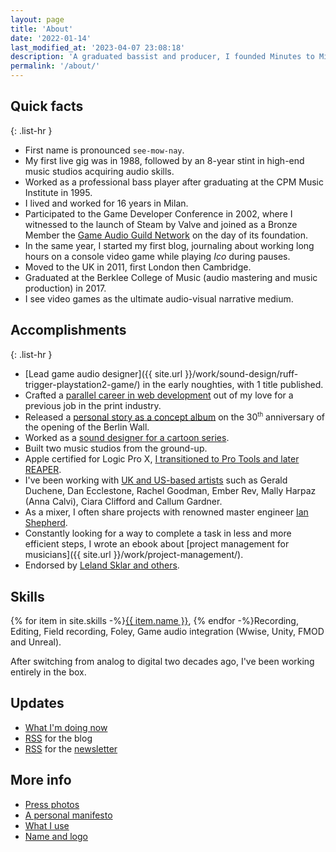 ```yaml
---
layout: page
title: 'About'
date: '2022-01-14'
last_modified_at: '2023-04-07 23:08:18'
description: 'A graduated bassist and producer, I founded Minutes to Midnight to release my music and provide services such as sound design, game audio, bass tracks and production.'
permalink: '/about/'
---
```

## Quick facts

{: .list-hr }
- First name is pronounced `see-mow-nay`.
- My first live gig was in 1988, followed by an 8-year stint in high-end music studios acquiring audio skills.
- Worked as a professional bass player after graduating at the CPM Music Institute in 1995.
- I lived and worked for 16 years in Milan.
- Participated to the Game Developer Conference in 2002, where I witnessed to the launch of Steam by Valve and joined as a Bronze Member the [Game Audio Guild Network](/work/sound-design/ruff-trigger-playstation2-game/#game-developer-conference-and-gang) on the day of its foundation.
- In the same year, I started my first blog, journaling about working long hours on a console video game while playing *Ico* during pauses.
- Moved to the UK in 2011, first London then Cambridge.
- Graduated at the Berklee College of Music (audio mastering and music production) in 2017.
- I see video games as the ultimate audio-visual narrative medium.

## Accomplishments

{: .list-hr }
- [Lead game audio designer]({{ site.url }}/work/sound-design/ruff-trigger-playstation2-game/) in the early noughties, with 1 title published.
- Crafted a [parallel career in web development](https://simonesilvestroni.com) out of my love for a previous job in the print industry.
- Released a [personal story as a concept album](/work/music/after-1989/) on the 30<sup><small>th</small></sup> anniversary of the opening of the Berlin Wall.
- Worked as a [sound designer for a cartoon series](/work/sound-design/car-city-cartoon/).
- Built two music studios from the ground-up.
- Apple certified for Logic Pro X, [I transitioned to Pro Tools and later REAPER](/blog/daw-from-logic-to-pro-tools-to-reaper-part-1/).
- I've been working with [UK and US-based artists](/work/music-production/) such as Gerald Duchene, Dan Ecclestone, Rachel Goodman, Ember Rev, Mally Harpaz (Anna Calvi), Ciara Clifford and Callum Gardner.
- As a mixer, I often share projects with renowned master engineer [Ian Shepherd](https://productionadvice.co.uk/about/).
- Constantly looking for a way to complete a task in less and more efficient steps, I wrote an ebook about [project management for musicians]({{ site.url }}/work/project-management/).
- Endorsed by [Leland Sklar and others](/work/endorsements/).

<div class="notice">
  <h2>Skills</h2>
  <p>{% for item in site.skills -%}<a href="{{ item.url }}">{{ item.name }}</a>, {% endfor -%}Recording, Editing, Field recording, Foley, Game audio integration (Wwise, Unity, FMOD and Unreal).</p>
  <p>After switching from analog to digital two decades ago, I've been working entirely in the box.</p>
</div>

<div class="notice">
  <h2>Updates</h2>
  <ul>
    <li><a href="/now/">What I'm doing now</a></li>
    <li><a href="/feed.xml">RSS</a> for the blog</li>
    <li><a href="/newsletter.xml">RSS</a> for the <a href="/newsletter/">newsletter</a></li>
  </ul>
</div>

## More info

- [Press photos](/press-photos/)
- [A personal manifesto](/manifesto/)
- [What I use](/uses/)
- [Name and logo](/about/name-and-logo/)